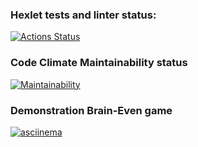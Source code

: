 ### Hexlet tests and linter status:
[![Actions Status](https://github.com/nazarisabbot/php-project-45/actions/workflows/hexlet-check.yml/badge.svg)](https://github.com/nazarisabbot/php-project-45/actions)

### Code Climate Maintainability status
[![Maintainability](https://api.codeclimate.com/v1/badges/9ea2631ae270bf9f98d2/maintainability)](https://codeclimate.com/github/nazarisabbot/php-project-45/maintainability)

### Demonstration Brain-Even game
[![asciinema](https://asciinema.org/a/wEwa1SsNigPWyZQ5SZz7SP1dq.svg)](https://asciinema.org/a/wEwa1SsNigPWyZQ5SZz7SP1dq)